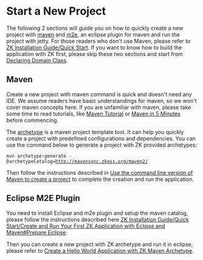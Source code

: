 # Start a New Project

The following 2 sections will guide you on how to quickly create a new
project with [maven](http://maven.apache.org/) and
[m2e](http://eclipse.org/m2e/), an eclipse plugin for maven and run the
project with jetty. For those readers who don't use Maven, please refer
to [ZK Installation Guide/Quick
Start](http://books.zkoss.org/wiki/ZK_Installation_Guide/Quick_Start). If you want to
know how to build the application with ZK first, please skip these two
sections and start from [ Declaring Domain
Class](../declaring_domain_class/README.md).

## Maven

Create a new project with maven command is quick and doesn't need any
IDE. We assume readers have basic understandings for maven, so we won't
cover maven concepts here. If you are unfamiliar with maven, please take
some time to read tutorials, like [Maven
Tutorial](http://www.tutorialspoint.com/maven/) or [Maven in 5
Minutes](http://maven.apache.org/guides/getting-started/maven-in-five-minutes.html)
before commencing.

The [archetype](http://maven.apache.org/archetype/index.html) is a maven
project template tool. It can help you quickly create a project with
predefined configurations and dependencies. You can use the command
below to generate a project with ZK provided archetypes:

`mvn archetype:generate -DarchetypeCatalog=`[`http://mavensync.zkoss.org/maven2/`](http://mavensync.zkoss.org/maven2/)

Then follow the instructions described in [Use the command line version of Maven to create a
project](http://books.zkoss.org/wiki/ZK_Installation_Guide/Quick_Start/Create_and_Run_Your_First_ZK_Application_with_Eclipse_and_Maven#Use_the_command_line_version_of_Maven_to_create_a_project)
to complete the creation and run the application.


## Eclipse M2E Plugin

You need to install Eclipse and m2e plugin and setup the maven catalog,
please follow the instructions described here [ZK Installation
Guide/Quick Start/Create and Run Your First ZK Application with Eclipse
and Maven\#Prepare
Eclipse](http://books.zkoss.org/wiki/ZK_Installation_Guide/Quick_Start/Create_and_Run_Your_First_ZK_Application_with_Eclipse_and_Maven#Prepare_Eclipse).

Then you can create a new project with ZK archetype and run it in
eclipse, please refer to [ Create a Hello World Application with ZK
Maven
Archetype](http://books.zkoss.org/wiki/ZK_Installation_Guide/Quick_Start/Create_and_Run_Your_First_ZK_Application_with_Eclipse_and_Maven#Create_a_.22Hello_World.22_application_with_ZK_Maven_Archetype).
